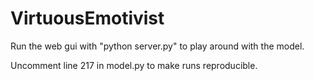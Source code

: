 # VirtuousEmotivist
Run the web gui with "python server.py" to play around with the model.

Uncomment line 217 in model.py to make runs reproducible.